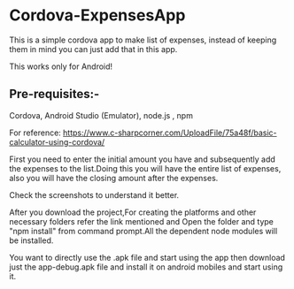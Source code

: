 # Cordova-ExpensesApp

This is a simple cordova app to make list of expenses, instead of keeping them in mind you can just add that in this app.

This works only for Android!

Pre-requisites:-
----------------
Cordova,
Android Studio (Emulator),
node.js ,
npm

For reference:
https://www.c-sharpcorner.com/UploadFile/75a48f/basic-calculator-using-cordova/

First you need to enter the initial amount you have and subsequently add the expenses to the list.Doing this you will have the entire list of expenses, also you will have the closing amount after the expenses.

Check the screenshots to understand it better.

After you download the project,For creating the platforms and other necessary folders refer the link mentioned and 
Open the folder and type "npm install" from command prompt.All the dependent node modules will be installed.


You want to directly use the .apk file and start using the app then download just the app-debug.apk file and install it on android mobiles and start using it.
